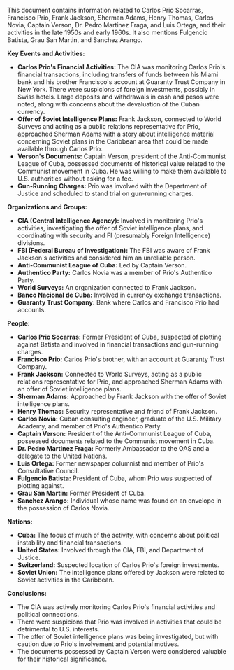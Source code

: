 This document contains information related to Carlos Prio Socarras, Francisco Prio, Frank Jackson, Sherman Adams, Henry Thomas, Carlos Novia, Captain Verson, Dr. Pedro Martinez Fraga, and Luis Ortega, and their activities in the late 1950s and early 1960s. It also mentions Fulgencio Batista, Grau San Martin, and Sanchez Arango.

**Key Events and Activities:**

*   **Carlos Prio's Financial Activities:** The CIA was monitoring Carlos Prio's financial transactions, including transfers of funds between his Miami bank and his brother Francisco's account at Guaranty Trust Company in New York. There were suspicions of foreign investments, possibly in Swiss hotels. Large deposits and withdrawals in cash and pesos were noted, along with concerns about the devaluation of the Cuban currency.
*   **Offer of Soviet Intelligence Plans:** Frank Jackson, connected to World Surveys and acting as a public relations representative for Prio, approached Sherman Adams with a story about intelligence material concerning Soviet plans in the Caribbean area that could be made available through Carlos Prio.
*   **Verson's Documents:** Captain Verson, president of the Anti-Communist League of Cuba, possessed documents of historical value related to the Communist movement in Cuba. He was willing to make them available to U.S. authorities without asking for a fee.
*   **Gun-Running Charges:** Prio was involved with the Department of Justice and scheduled to stand trial on gun-running charges.

**Organizations and Groups:**

*   **CIA (Central Intelligence Agency):** Involved in monitoring Prio's activities, investigating the offer of Soviet intelligence plans, and coordinating with security and FI (presumably Foreign Intelligence) divisions.
*   **FBI (Federal Bureau of Investigation):** The FBI was aware of Frank Jackson's activities and considered him an unreliable person.
*   **Anti-Communist League of Cuba:** Led by Captain Verson.
*   **Authentico Party:** Carlos Novia was a member of Prio's Authentico Party.
*   **World Surveys:** An organization connected to Frank Jackson.
*   **Banco Nacional de Cuba:** Involved in currency exchange transactions.
*   **Guaranty Trust Company:** Bank where Carlos and Francisco Prio had accounts.

**People:**

*   **Carlos Prio Socarras:** Former President of Cuba, suspected of plotting against Batista and involved in financial transactions and gun-running charges.
*   **Francisco Prio:** Carlos Prio's brother, with an account at Guaranty Trust Company.
*   **Frank Jackson:** Connected to World Surveys, acting as a public relations representative for Prio, and approached Sherman Adams with an offer of Soviet intelligence plans.
*   **Sherman Adams:** Approached by Frank Jackson with the offer of Soviet intelligence plans.
*   **Henry Thomas:** Security representative and friend of Frank Jackson.
*   **Carlos Novia:** Cuban consulting engineer, graduate of the U.S. Military Academy, and member of Prio's Authentico Party.
*   **Captain Verson:** President of the Anti-Communist League of Cuba, possessed documents related to the Communist movement in Cuba.
*   **Dr. Pedro Martinez Fraga:** Formerly Ambassador to the OAS and a delegate to the United Nations.
*   **Luis Ortega:** Former newspaper columnist and member of Prio's Consultative Council.
*   **Fulgencio Batista:** President of Cuba, whom Prio was suspected of plotting against.
*   **Grau San Martin:** Former President of Cuba.
*   **Sanchez Arango:** Individual whose name was found on an envelope in the possession of Carlos Novia.

**Nations:**

*   **Cuba:** The focus of much of the activity, with concerns about political instability and financial transactions.
*   **United States:** Involved through the CIA, FBI, and Department of Justice.
*   **Switzerland:** Suspected location of Carlos Prio's foreign investments.
*   **Soviet Union:** The intelligence plans offered by Jackson were related to Soviet activities in the Caribbean.

**Conclusions:**

*   The CIA was actively monitoring Carlos Prio's financial activities and political connections.
*   There were suspicions that Prio was involved in activities that could be detrimental to U.S. interests.
*   The offer of Soviet intelligence plans was being investigated, but with caution due to Prio's involvement and potential motives.
*   The documents possessed by Captain Verson were considered valuable for their historical significance.
